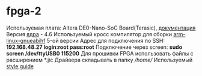 # fpga-2
Используемая плата: Altera DE0-Nano-SoC Board(Terasic), 
[документация](http://www.terasic.com.tw/attachment/archive/941/DE0-Nano-SoC_User_manual.pdf)
Версия [ядра](https://github.com/altera-opensource/linux-socfpga/tree/socfpga-4.6) - 4.6
Используемый кросс компилятор для сборки 
[arm-linux-gnueabihf](https://releases.linaro.org/components/toolchain/binaries/5.4-2017.05/arm-linux-gnueabihf/) 5-ой версии 
Адрес для подключения по SSH: **192.168.48.27 login:root pass:root**
Подключение через screen: **sudo screen /dev/ttyUSB0 115200**
Для прошивки FPGA использовать файлы с расширением *.jic 
Драйвера складывать в папку */home/*
Используемый [style guide](https://github.com/msporyshev/fefuauv-styleguide)
